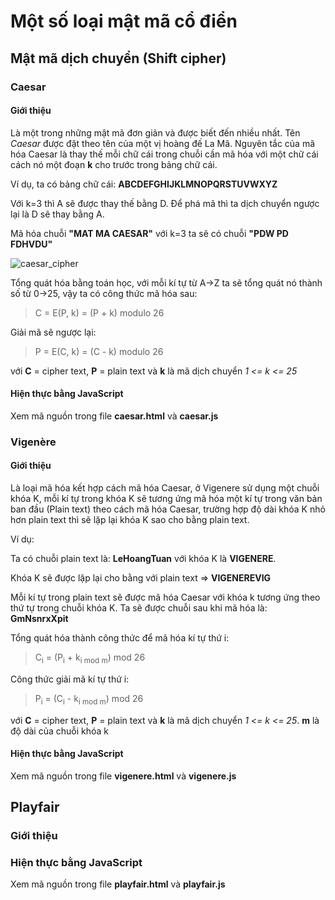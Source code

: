 # Một số loại mật mã cổ điển
## Mật mã dịch chuyển (Shift cipher)
### Caesar
#### Giới thiệu
Là một trong những mật mã đơn giản và được biết đến nhiều nhất. Tên *Caesar* được đặt theo tên của một vị hoàng đế La Mã. Nguyên tắc của mã hóa Caesar là thay thế mỗi chữ cái trong chuỗi cần mã hóa với một chữ cái cách nó một đoạn **k** cho trước trong bảng chữ cái.

Ví dụ, ta có bảng chữ cái: **ABCDEFGHIJKLMNOPQRSTUVWXYZ**

Với k=3 thì A sẽ được thay thế bằng D. Để phá mã thì ta dịch chuyển ngược lại là D sẽ thay bằng A.

Mã hóa chuỗi **"MAT MA CAESAR"** với k=3 ta sẽ có chuỗi **"PDW PD FDHVDU"**

![caesar_cipher](https://github.com/arituan/classical-cipher/raw/master/caesar_circle.gif)

Tổng quát hóa bằng toán học, với mỗi kí tự từ A->Z ta sẽ tổng quát nó thành số từ 0->25, vậy ta có công thức mã hóa sau:

> C = E(P, k) = (P + k) modulo 26


Giải mã sẽ ngược lại:

> P = E(C, k) = (C - k) modulo 26

với **C** = cipher text, **P** = plain text và **k** là mã dịch chuyển *1 <= k <= 25*
#### Hiện thực bằng JavaScript
Xem mã nguồn trong file **caesar.html** và **caesar.js**
### Vigenère
#### Giới thiệu
Là loại mã hóa kết hợp cách mã hóa Caesar, ở Vigenere sử dụng một chuỗi khóa K, mỗi kí tự trong khóa K sẽ tương ứng mã hóa một kí tự trong văn bản ban đầu (Plain text) theo cách mã hóa Caesar, trường hợp độ dài khóa K nhỏ hơn plain text thì sẽ lặp lại khóa K sao cho bằng plain text.

Ví dụ:

Ta có chuỗi plain text là: **LeHoangTuan** với khóa K là **VIGENERE**.

Khóa K sẽ được lặp lại cho bằng với plain text => **VIGENEREVIG**

Mỗi kí tự trong plain text sẽ được mã hóa Caesar với khóa k tương ứng theo thứ tự trong chuỗi khóa K. Ta sẽ được chuỗi sau khi mã hóa là: **GmNsnrxXpit**

Tổng quát hóa thành công thức để mã hóa kí tự thứ i:

> C<sub>i</sub> = (P<sub>i</sub> + k<sub>i mod m</sub>) mod 26

Công thức giải mã kí tự thứ i:

> P<sub>i</sub> = (C<sub>i</sub> - k<sub>i mod m</sub>) mod 26

với **C** = cipher text, **P** = plain text và **k** là mã dịch chuyển *1 <= k <= 25*. **m** là độ dài của chuỗi khóa k
#### Hiện thực bằng JavaScript
Xem mã nguồn trong file **vigenere.html** và **vigenere.js**
## Playfair
### Giới thiệu

### Hiện thực bằng JavaScript
Xem mã nguồn trong file **playfair.html** và **playfair.js**
